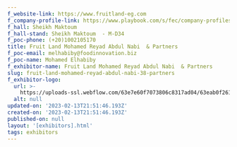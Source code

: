 ```yaml
---
f_website-link: https://www.fruitland-eg.com
f_company-profile-link: https://www.playbook.com/s/fec/company-profiles
f_hall: Sheikh Maktoum
f_hall-stand: Sheikh Maktoum  - M-D34
f_poc-phone: (+20)1002105170
title: Fruit Land Mohamed Reyad Abdul Nabi  & Partners
f_poc-email: melhabiby@foodinnovation.biz
f_poc-name: Mohamed Elhabiby
f_exhibitor-name: Fruit Land Mohamed Reyad Abdul Nabi  & Partners
slug: fruit-land-mohamed-reyad-abdul-nabi-38-partners
f_exhibitor-logo:
  url: >-
    https://uploads-ssl.webflow.com/63e7e60f7073806c8317ad04/63eab0f261e8895f71a96588_ZGQ1Yw.jpeg
  alt: null
updated-on: '2023-02-13T21:51:46.193Z'
created-on: '2023-02-13T21:51:46.193Z'
published-on: null
layout: '[exhibitors].html'
tags: exhibitors
---
```



